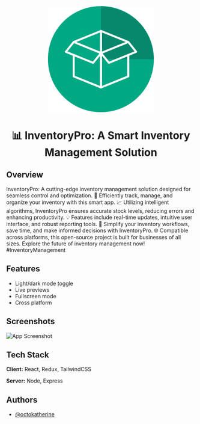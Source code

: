 
<div align="center">
<img src='/github/Logo.svg'/>
</div>

<h1 align="center">📊 InventoryPro: A Smart Inventory Management Solution</h1>

## Overview
InventoryPro: A cutting-edge inventory management solution designed for seamless control and optimization. 🚀 Efficiently track, manage, and organize your inventory with this smart app. 📈 Utilizing intelligent algorithms, InventoryPro ensures accurate stock levels, reducing errors and enhancing productivity. 💡 Features include real-time updates, intuitive user interface, and robust reporting tools. 🔄 Simplify your inventory workflows, save time, and make informed decisions with InventoryPro. 🌐 Compatible across platforms, this open-source project is built for businesses of all sizes. Explore the future of inventory management now! #InventoryManagement 

## Features

- Light/dark mode toggle
- Live previews
- Fullscreen mode
- Cross platform


## Screenshots

![App Screenshot](https://via.placeholder.com/468x300?text=App+Screenshot+Here)


## Tech Stack

**Client:** React, Redux, TailwindCSS

**Server:** Node, Express


## Authors

- [@octokatherine](https://www.github.com/octokatherine)

